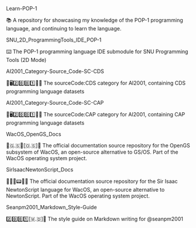 
Learn-POP-1

📚️ A repository for showcasing my knowledge of the POP-1 programming language, and continuing to learn the language.

SNU_2D_ProgrammingTools_IDE_POP-1

⌨️ The POP-1 programming language IDE submodule for SNU Programming Tools (2D Mode) 

AI2001_Category-Source_Code-SC-CDS

🧠️🖥️2️⃣️0️⃣️0️⃣️1️⃣️💾️📜️ The sourceCode:CDS category for AI2001, containing CDS programming language datasets

AI2001_Category-Source_Code-SC-CAP

🧠️🖥️2️⃣️0️⃣️0️⃣️1️⃣️💾️📜️ The sourceCode:CAP category for AI2001, containing CAP programming language datasets

WacOS_OpenGS_Docs

🍏️🇬.🇸📱️[🇴.🇸]📖️ The official documentation source repository for the OpenGS subsystem of WacOS, an open-source alternative to GS/OS. Part of the WacOS operating system project.

SirIsaacNewtonScript_Docs

🍏️🌳️🍎️📟️📜️📖️ The official documentation source repository for the Sir Isaac NewtonScript language for WacOS, an open-source alternative to NewtonScript. Part of the WacOS operating system project.

Seanpm2001_Markdown_Style-Guide

2️⃣️0️⃣️0️⃣️1️⃣️[🇲.🇩]📔️ The style guide on Markdown writing for @seanpm2001

